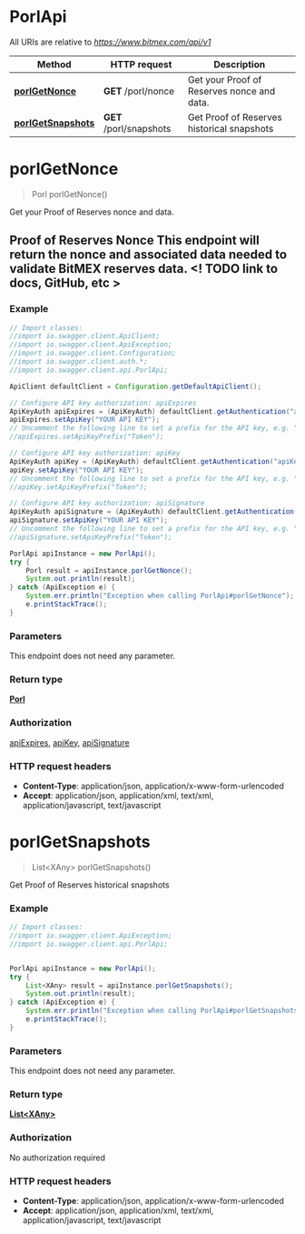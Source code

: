 # PorlApi

All URIs are relative to *https://www.bitmex.com/api/v1*

Method | HTTP request | Description
------------- | ------------- | -------------
[**porlGetNonce**](PorlApi.md#porlGetNonce) | **GET** /porl/nonce | Get your Proof of Reserves nonce and data.
[**porlGetSnapshots**](PorlApi.md#porlGetSnapshots) | **GET** /porl/snapshots | Get Proof of Reserves historical snapshots


<a name="porlGetNonce"></a>
# **porlGetNonce**
> Porl porlGetNonce()

Get your Proof of Reserves nonce and data.

## Proof of Reserves Nonce  This endpoint will return the nonce and associated data needed to validate BitMEX reserves data.  &lt;! TODO link to docs, GitHub, etc &gt; 

### Example
```java
// Import classes:
//import io.swagger.client.ApiClient;
//import io.swagger.client.ApiException;
//import io.swagger.client.Configuration;
//import io.swagger.client.auth.*;
//import io.swagger.client.api.PorlApi;

ApiClient defaultClient = Configuration.getDefaultApiClient();

// Configure API key authorization: apiExpires
ApiKeyAuth apiExpires = (ApiKeyAuth) defaultClient.getAuthentication("apiExpires");
apiExpires.setApiKey("YOUR API KEY");
// Uncomment the following line to set a prefix for the API key, e.g. "Token" (defaults to null)
//apiExpires.setApiKeyPrefix("Token");

// Configure API key authorization: apiKey
ApiKeyAuth apiKey = (ApiKeyAuth) defaultClient.getAuthentication("apiKey");
apiKey.setApiKey("YOUR API KEY");
// Uncomment the following line to set a prefix for the API key, e.g. "Token" (defaults to null)
//apiKey.setApiKeyPrefix("Token");

// Configure API key authorization: apiSignature
ApiKeyAuth apiSignature = (ApiKeyAuth) defaultClient.getAuthentication("apiSignature");
apiSignature.setApiKey("YOUR API KEY");
// Uncomment the following line to set a prefix for the API key, e.g. "Token" (defaults to null)
//apiSignature.setApiKeyPrefix("Token");

PorlApi apiInstance = new PorlApi();
try {
    Porl result = apiInstance.porlGetNonce();
    System.out.println(result);
} catch (ApiException e) {
    System.err.println("Exception when calling PorlApi#porlGetNonce");
    e.printStackTrace();
}
```

### Parameters
This endpoint does not need any parameter.

### Return type

[**Porl**](Porl.md)

### Authorization

[apiExpires](../README.md#apiExpires), [apiKey](../README.md#apiKey), [apiSignature](../README.md#apiSignature)

### HTTP request headers

 - **Content-Type**: application/json, application/x-www-form-urlencoded
 - **Accept**: application/json, application/xml, text/xml, application/javascript, text/javascript

<a name="porlGetSnapshots"></a>
# **porlGetSnapshots**
> List&lt;XAny&gt; porlGetSnapshots()

Get Proof of Reserves historical snapshots

### Example
```java
// Import classes:
//import io.swagger.client.ApiException;
//import io.swagger.client.api.PorlApi;


PorlApi apiInstance = new PorlApi();
try {
    List<XAny> result = apiInstance.porlGetSnapshots();
    System.out.println(result);
} catch (ApiException e) {
    System.err.println("Exception when calling PorlApi#porlGetSnapshots");
    e.printStackTrace();
}
```

### Parameters
This endpoint does not need any parameter.

### Return type

[**List&lt;XAny&gt;**](XAny.md)

### Authorization

No authorization required

### HTTP request headers

 - **Content-Type**: application/json, application/x-www-form-urlencoded
 - **Accept**: application/json, application/xml, text/xml, application/javascript, text/javascript

